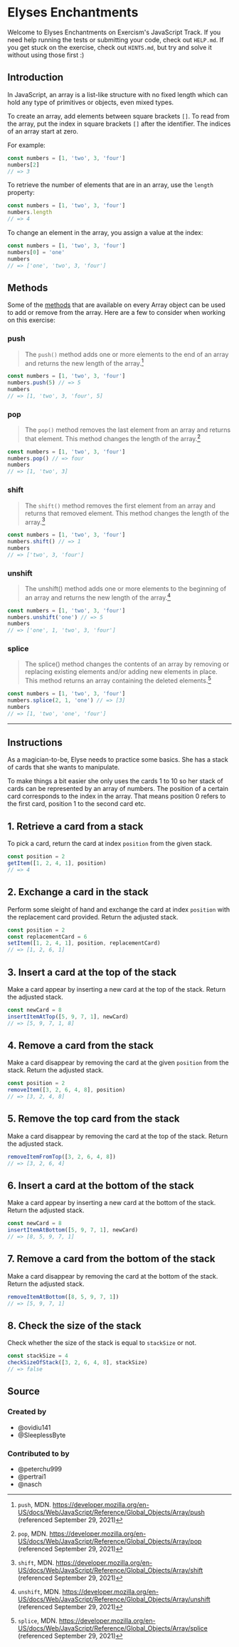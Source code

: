 # Elyses Enchantments

Welcome to Elyses Enchantments on Exercism's JavaScript Track. If you need help
running the tests or submitting your code, check out `HELP.md`. If you get stuck
on the exercise, check out `HINTS.md`, but try and solve it without using those
first :)

## Introduction

In JavaScript, an array is a list-like structure with no fixed length which can
hold any type of primitives or objects, even mixed types.

To create an array, add elements between square brackets `[]`. To read from the
array, put the index in square brackets `[]` after the identifier. The indices
of an array start at zero.

For example:

```javascript
const numbers = [1, 'two', 3, 'four']
numbers[2]
// => 3
```

To retrieve the number of elements that are in an array, use the `length`
property:

```javascript
const numbers = [1, 'two', 3, 'four']
numbers.length
// => 4
```

To change an element in the array, you assign a value at the index:

```javascript
const numbers = [1, 'two', 3, 'four']
numbers[0] = 'one'
numbers
// => ['one', 'two', 3, 'four']
```

## Methods

Some of the [methods][array_methods] that are available on every Array object
can be used to add or remove from the array. Here are a few to consider when
working on this exercise:

### push

> The `push()` method adds one or more elements to the end of an array and
> returns the new length of the array.[^1]

```javascript
const numbers = [1, 'two', 3, 'four']
numbers.push(5) // => 5
numbers
// => [1, 'two', 3, 'four', 5]
```

### pop

> The `pop()` method removes the last element from an array and returns that
> element. This method changes the length of the array.[^2]

```javascript
const numbers = [1, 'two', 3, 'four']
numbers.pop() // => four
numbers
// => [1, 'two', 3]
```

### shift

> The `shift()` method removes the first element from an array and returns that
> removed element. This method changes the length of the array.[^3]

```javascript
const numbers = [1, 'two', 3, 'four']
numbers.shift() // => 1
numbers
// => ['two', 3, 'four']
```

### unshift

> The unshift() method adds one or more elements to the beginning of an array
> and returns the new length of the array.[^4]

```javascript
const numbers = [1, 'two', 3, 'four']
numbers.unshift('one') // => 5
numbers
// => ['one', 1, 'two', 3, 'four']
```

### splice

> The splice() method changes the contents of an array by removing or replacing
> existing elements and/or adding new elements in place. This method returns an
> array containing the deleted elements.[^5]

```javascript
const numbers = [1, 'two', 3, 'four']
numbers.splice(2, 1, 'one') // => [3]
numbers
// => [1, 'two', 'one', 'four']
```

---

[^1]:
    `push`, MDN.
    https://developer.mozilla.org/en-US/docs/Web/JavaScript/Reference/Global_Objects/Array/push
    (referenced September 29, 2021)

[^2]:
    `pop`, MDN.
    https://developer.mozilla.org/en-US/docs/Web/JavaScript/Reference/Global_Objects/Array/pop
    (referenced September 29, 2021)

[^3]:
    `shift`, MDN.
    https://developer.mozilla.org/en-US/docs/Web/JavaScript/Reference/Global_Objects/Array/shift
    (referenced September 29, 2021)

[^4]:
    `unshift`, MDN.
    https://developer.mozilla.org/en-US/docs/Web/JavaScript/Reference/Global_Objects/Array/unshift
    (referenced September 29, 2021)

[^5]:
    `splice`, MDN.
    https://developer.mozilla.org/en-US/docs/Web/JavaScript/Reference/Global_Objects/Array/splice
    (referenced September 29, 2021)

[array_methods]:
    https://developer.mozilla.org/en-US/docs/Web/JavaScript/Reference/Global_Objects/Array

## Instructions

As a magician-to-be, Elyse needs to practice some basics. She has a stack of
cards that she wants to manipulate.

To make things a bit easier she only uses the cards 1 to 10 so her stack of
cards can be represented by an array of numbers. The position of a certain card
corresponds to the index in the array. That means position 0 refers to the first
card, position 1 to the second card etc.

## 1. Retrieve a card from a stack

To pick a card, return the card at index `position` from the given stack.

```javascript
const position = 2
getItem([1, 2, 4, 1], position)
// => 4
```

## 2. Exchange a card in the stack

Perform some sleight of hand and exchange the card at index `position` with the
replacement card provided. Return the adjusted stack.

```javascript
const position = 2
const replacementCard = 6
setItem([1, 2, 4, 1], position, replacementCard)
// => [1, 2, 6, 1]
```

## 3. Insert a card at the top of the stack

Make a card appear by inserting a new card at the top of the stack. Return the
adjusted stack.

```javascript
const newCard = 8
insertItemAtTop([5, 9, 7, 1], newCard)
// => [5, 9, 7, 1, 8]
```

## 4. Remove a card from the stack

Make a card disappear by removing the card at the given `position` from the
stack. Return the adjusted stack.

```javascript
const position = 2
removeItem([3, 2, 6, 4, 8], position)
// => [3, 2, 4, 8]
```

## 5. Remove the top card from the stack

Make a card disappear by removing the card at the top of the stack. Return the
adjusted stack.

```javascript
removeItemFromTop([3, 2, 6, 4, 8])
// => [3, 2, 6, 4]
```

## 6. Insert a card at the bottom of the stack

Make a card appear by inserting a new card at the bottom of the stack. Return
the adjusted stack.

```javascript
const newCard = 8
insertItemAtBottom([5, 9, 7, 1], newCard)
// => [8, 5, 9, 7, 1]
```

## 7. Remove a card from the bottom of the stack

Make a card disappear by removing the card at the bottom of the stack. Return
the adjusted stack.

```javascript
removeItemAtBottom([8, 5, 9, 7, 1])
// => [5, 9, 7, 1]
```

## 8. Check the size of the stack

Check whether the size of the stack is equal to `stackSize` or not.

```javascript
const stackSize = 4
checkSizeOfStack([3, 2, 6, 4, 8], stackSize)
// => false
```

## Source

### Created by

-   @ovidiu141
-   @SleeplessByte

### Contributed to by

-   @peterchu999
-   @pertrai1
-   @nasch
